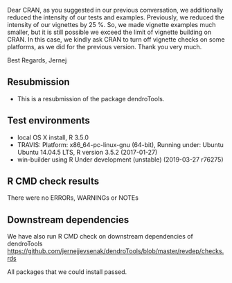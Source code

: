 Dear CRAN, as you suggested in our previous conversation, we additionally reduced the intensity of our tests and examples. Previously, we reduced the intensity of our vignettes by 25 %. So, we made vignette examples much smaller, but it is still possible we exceed the limit of vignette building on CRAN. In this case, we kindly ask CRAN to turn off vignette checks on some platforms, as we did for the previous version. Thank you very much.

Best Regards,
Jernej 

##  Resubmission
* This is a resubmission of the package dendroTools.

## Test environments
* local OS X install, R 3.5.0
* TRAVIS: Platform: x86_64-pc-linux-gnu (64-bit), Running under: Ubuntu Ubuntu 14.04.5 LTS, R version 3.5.2 (2017-01-27)
* win-builder using R Under development (unstable) (2019-03-27 r76275)

## R CMD check results
There were no ERRORs, WARNINGs or NOTEs

## Downstream dependencies
We have also run R CMD check on downstream dependencies of dendroTools
https://github.com/jernejjevsenak/dendroTools/blob/master/revdep/checks.rds

All packages that we could install passed. 
